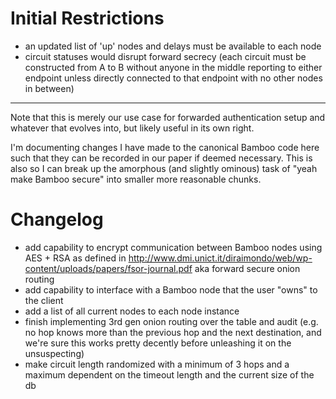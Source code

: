 Initial Restrictions
====================

- an updated list of 'up' nodes and delays must be available to each node
- circuit statuses would disrupt forward secrecy (each circuit must be constructed from A to B without
anyone in the middle reporting to either endpoint unless directly connected to that endpoint with no other
nodes in between)

----------

Note that this is merely our use case for forwarded authentication setup and whatever that evolves into, but
likely useful in its own right.

I'm documenting changes I have made to the canonical Bamboo code here such that they can be recorded in our paper
if deemed necessary. This is also so I can break up the amorphous (and slightly ominous)
task of "yeah make Bamboo secure" into smaller more reasonable chunks.


Changelog
=========

- add capability to encrypt communication between Bamboo nodes using AES + RSA as defined in
http://www.dmi.unict.it/diraimondo/web/wp-content/uploads/papers/fsor-journal.pdf aka forward secure onion routing
- add capability to interface with a Bamboo node that the user "owns" to the client
- add a list of all current nodes to each node instance
- finish implementing 3rd gen onion routing over the table and audit (e.g. no hop knows more than the previous hop and the
next destination, and we're sure this works pretty decently before unleashing it on the unsuspecting)
- make circuit length randomized with a minimum of 3 hops and a maximum dependent on the timeout length and the
current size of the db

